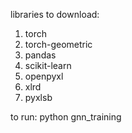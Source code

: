 libraries to download:
1. torch 
2. torch-geometric
3. pandas
4. scikit-learn
5. openpyxl
5. xlrd
6. pyxlsb

to run: python gnn_training
